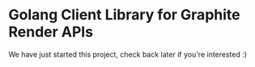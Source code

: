 # Golang Client Library for Graphite Render APIs

We have just started this project, check back later if you're interested :)
